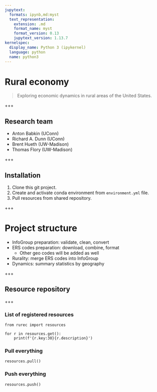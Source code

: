 ```yaml
---
jupytext:
  formats: ipynb,md:myst
  text_representation:
    extension: .md
    format_name: myst
    format_version: 0.13
    jupytext_version: 1.13.7
kernelspec:
  display_name: Python 3 (ipykernel)
  language: python
  name: python3
---
```


# Rural economy

> Exploring economic dynamics in rural areas of the United States.

+++

## Research team

- Anton Babkin (UConn)
- Richard A. Dunn (UConn)
- Brent Hueth (UW-Madison)
- Thomas Flory (UW-Madison)

+++

## Installation

1. Clone this git project.
2. Create and activate conda environment from `environment.yml` file.
3. Pull resources from shared repository.

+++

# Project structure

- InfoGroup preparation: validate, clean, convert
- ERS codes preparation: download, combine, format
  - Other geo codes will be added as well
- Rurality: merge ERS codes into InfoGroup
- Dynamics: summary statistics by geography

+++

## Resource repository

+++

### List of registered resources

```{code-cell} ipython3
from rurec import resources

for r in resources.get():
    print(f'{r.key:30}{r.description}')
```

### Pull everything

```{code-cell} ipython3
resources.pull()
```

### Push everything

```{code-cell} ipython3
resources.push()
```
